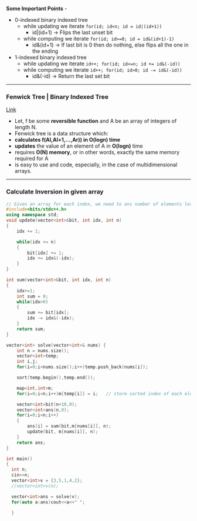 **Some Important Points** - 
* 0-indexed binary indexed tree
  * while updating we iterate `for(id; id<n; id = id|(id+1))` 
    * id|(id+1) -> Flips the last unset bit 
  * while computing we iterate `for(id; id>=0; id = id&(id+1)-1)`
    * id&(id+1) -> If last bit is 0 then do nothing, else flips all the one in the ending
* 1-indexed binary indexed tree
  * while updating we iterate `id++; for(id; id<=n; id += id&(-id))`
  * while computing we iterate `id++; for(id; id>0; id -= id&(-id))`
    * id&(-id) -> Return the last set bit  

---

### Fenwick Tree | Binary Indexed Tree
[Link](https://cp-algorithms.com/data_structures/fenwick.html)

* Let, f be some **reversible function** and A be an array of integers of length N.
* Fenwick tree is a data structure which:
 * **calculates f(Al,Al+1,…,Ar)) in O(logn) time**
 * **updates** the value of an element of A in **O(logn)** time
 * requires **O(N) memory**, or in other words, exactly the same memory required for A
 * is easy to use and code, especially, in the case of multidimensional arrays.

---

### Calculate Inversion in given array
```c++
// Given an array for each index, we need to ans number of elements less than the value at that index which has appeared till that index.
#include<bits/stdc++.h>
using namespace std;
void update(vector<int>&bit, int idx, int n)
{
    idx += 1;

    while(idx <= n)
    {
        bit[idx] += 1;
        idx += idx&(-idx);
    }
}

int sum(vector<int>&bit, int idx, int n)
{
    idx+=1;
    int sum = 0;
    while(idx>0)
    {
        sum += bit[idx];
        idx -= idx&(-idx);
    }
    return sum;
}

vector<int> solve(vector<int>& nums) {
    int n = nums.size();
    vector<int>temp;
    int i,j;
    for(i=0;i<nums.size();i++)temp.push_back(nums[i]);

    sort(temp.begin(),temp.end());

    map<int,int>m;
    for(i=0;i<n;i++)m[temp[i]] = i;   // store sorted index of each element

    vector<int>bit(n+10,0);
    vector<int>ans(n,0);
    for(i=0;i<n;i++)
    {
        ans[i] = sum(bit,m[nums[i]], n);
        update(bit, m[nums[i]], n);
    }
    return ans;
}

int main()
{
  int n;
  cin>>n;
  vector<int>v = {3,5,1,4,2};
  //vector<int>v(n);

  vector<int>ans = solve(v);
  for(auto a:ans)cout<<a<<" ";

  }
```
